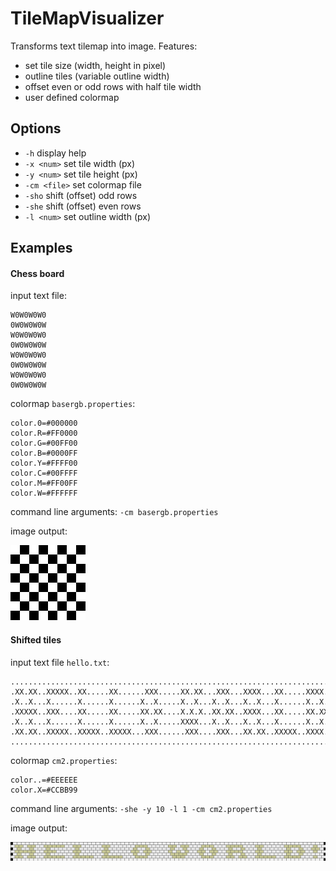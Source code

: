 # TileMapVisualizer
Transforms text tilemap into image. Features:
* set tile size (width, height in pixel)
* outline tiles (variable outline width)
* offset even or odd rows with half tile width
* user defined colormap

## Options
* ``-h`` display help
* ``-x <num>`` set tile width (px)
* ``-y <num>`` set tile height (px)
* ``-cm <file>`` set colormap file
* ``-sho`` shift (offset) odd rows
* ``-she`` shift (offset) even rows
* ``-l <num>`` set outline width (px)

## Examples

#### Chess board
input text file:
```
W0W0W0W0
0W0W0W0W
W0W0W0W0
0W0W0W0W
W0W0W0W0
0W0W0W0W
W0W0W0W0
0W0W0W0W
```
colormap `basergb.properties`:
```
color.0=#000000
color.R=#FF0000
color.G=#00FF00
color.B=#0000FF
color.Y=#FFFF00
color.C=#00FFFF
color.M=#FF00FF
color.W=#FFFFFF
```

command line arguments:
`-cm basergb.properties`

image output:

![chess board tiles](https://raw.githubusercontent.com/PilarHu/TileMapVisualizer/master/examples/chess.png "Chess board tiles")

#### Shifted tiles
input text file `hello.txt`:
```
...........................................................................
.XX.XX..XXXXX..XX.....XX......XXX.....XX.XX...XXX...XXXX...XX.....XXXX...X..
.X..X...X......X......X......X..X.....X..X...X..X...X..X...X......X..X..XX.
.XXXXX..XXX....XX.....XX.....XX.XX....X.X.X..XX.XX..XXXX...XX.....XX.XX..X..
.X..X...X......X......X......X..X.....XXXX...X..X...X..X...X......X..X.....
.XX.XX..XXXXX..XXXXX..XXXXX...XXX......XXX....XXX...XX.XX..XXXXX..XXXX...X..
...........................................................................
```
colormap `cm2.properties`:
```
color..=#EEEEEE
color.X=#CCBB99
```

command line arguments:
`-she -y 10 -l 1 -cm cm2.properties`

image output:

![shifted tiles example](https://raw.githubusercontent.com/PilarHu/TileMapVisualizer/master/examples/hello.png "Shifted tiles")
